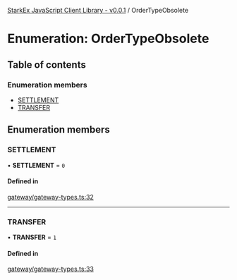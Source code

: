 [StarkEx JavaScript Client Library - v0.0.1](../README.md) / OrderTypeObsolete

# Enumeration: OrderTypeObsolete

## Table of contents

### Enumeration members

- [SETTLEMENT](OrderTypeObsolete.md#settlement)
- [TRANSFER](OrderTypeObsolete.md#transfer)

## Enumeration members

### SETTLEMENT

• **SETTLEMENT** = `0`

#### Defined in

[gateway/gateway-types.ts:32](https://github.com/starkware-industries/starkex-clientlib-js/blob/c509284/src/lib/gateway/gateway-types.ts#L32)

___

### TRANSFER

• **TRANSFER** = `1`

#### Defined in

[gateway/gateway-types.ts:33](https://github.com/starkware-industries/starkex-clientlib-js/blob/c509284/src/lib/gateway/gateway-types.ts#L33)
